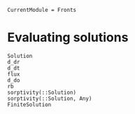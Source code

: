 ```@meta
CurrentModule = Fronts
```

# Evaluating solutions

```@docs
Solution
d_dr
d_dt
flux
d_do
rb
sorptivity(::Solution)
sorptivity(::Solution, Any)
FiniteSolution
```
